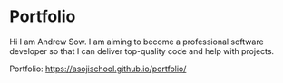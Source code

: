 # Portfolio
Hi I am Andrew Sow. I am aiming to become a professional software developer so that I can deliver top-quality code and help with projects.

Portfolio: https://asojischool.github.io/portfolio/
